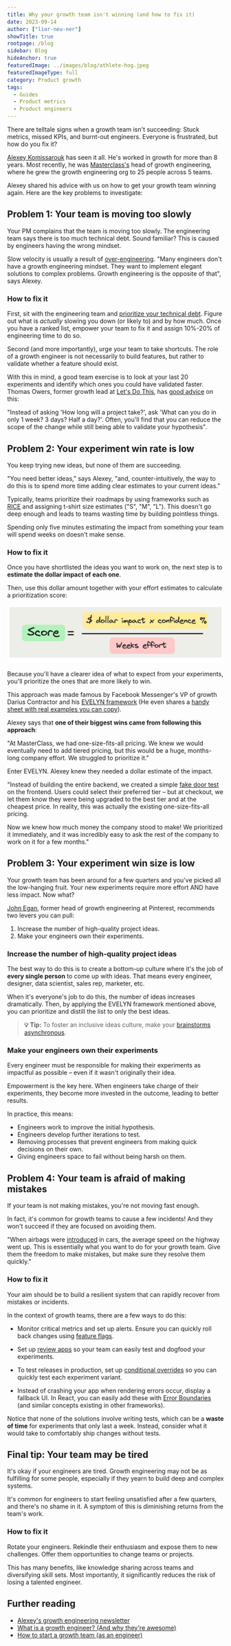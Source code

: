 ```yaml
---
title: Why your growth team isn't winning (and how to fix it)
date: 2023-09-14
author: ["lior-neu-ner"]
showTitle: true
rootpage: /blog
sidebar: Blog
hideAnchor: true
featuredImage: ../images/blog/athlete-hog.jpeg
featuredImageType: full
category: Product growth
tags: 
  - Guides
  - Product metrics
  - Product engineers
---
```


There are telltale signs when a growth team isn't succeeding: Stuck metrics, missed KPIs, and burnt-out engineers. Everyone is frustrated, but how do you fix it?

[Alexey Komissarouk](https://alexeymk.com/) has seen it all. He's worked in growth for more than 8 years. Most recently, he was [Masterclass's](https://www.masterclass.com/) head of growth engineering, where he grew the growth engineering org to 25 people across 5 teams.

Alexey shared his advice with us on how to get your growth team winning again. Here are the key problems to investigate:

## Problem 1: Your team is moving too slowly

Your PM complains that the team is moving too slowly. The engineering team says there is too much technical debt. Sound familiar? This is caused by engineers having the wrong mindset.

Slow velocity is usually a result of [over-engineering](https://www.joelonsoftware.com/2001/04/21/dont-let-architecture-astronauts-scare-you/). "Many engineers don't have a growth engineering mindset. They want to implement elegant solutions to complex problems. Growth engineering is the opposite of that", says Alexey.

### How to fix it

First, sit with the engineering team and [prioritize your technical debt](https://alexeymk.com/2021/04/01/a-toolset-for-tackling-technical-debt.html). Figure out what is *actually* slowing you down (or likely to) and by how much. Once you have a ranked list, empower your team to fix it and assign 10%-20% of engineering time to do so.

Second (and more importantly), urge your team to take shortcuts. The role of a growth engineer is not necessarily to build features, but rather to validate whether a feature should exist. 

With this in mind, a good team exercise is to look at your last 20 experiments and identify which ones you could have validated faster. Thomas Owers, former growth lead at [Let's Do This](https://www.letsdothis.com/), has [good advice](/blog/how-to-start-a-growth-team#thomass-golden-rule-make-your-code-changes-as-small-as-possible) on this:

"Instead of asking 'How long will a project take?', ask 'What can you do in only 1 week? 3 days? Half a day?'. Often, you'll find that you can reduce the scope of the change while still being able to validate your hypothesis".

## Problem 2: Your experiment win rate is low

You keep trying new ideas, but none of them are succeeding. 

"You need better ideas," says Alexey, "and, counter-intuitively, the way to do this is to spend more time adding clear estimates to your current ideas."

Typically, teams prioritize their roadmaps by using frameworks such as [RICE](https://www.intercom.com/blog/rice-simple-prioritization-for-product-managers/) and assigning t-shirt size estimates ("S", "M", "L"). This doesn't go deep enough and leads to teams wasting time by building pointless things. 

Spending only five minutes estimating the impact from something your team will spend weeks on doesn't make sense.

### How to fix it 

Once you have shortlisted the ideas you want to work on, the next step is to **estimate the dollar impact of each one**.  

Then, use this dollar amount together with your effort estimates to calculate a prioritization score:

![How to calculate your EVELYN score](../images/blog/how-to-fix-your-growth-team/evelyn-score.png)

Because you'll have a clearer idea of what to expect from your experiments, you'll prioritize the ones that are more likely to win.

This approach was made famous by Facebook Messenger's VP of growth Darius Contractor and his [EVELYN framework](https://www.drift.com/blog/secret-to-faster-growth/) (He even shares a [handy sheet with real examples you can copy](https://airtable.com/appzs6HT2ggrJt9pN/shrInOxl0SL1Xmauk/tblTQFEMcXAaEgSpM/viwZessbXpiA8q2jd?blocks=bipMQFWTjqu0HI3wv)).

Alexey says that **one of their biggest wins came from following this approach**:

"At MasterClass, we had one-size-fits-all pricing. We knew we would eventually need to add tiered pricing, but this would be a huge, months-long company effort. We struggled to prioritize it."

Enter EVELYN. Alexey knew they needed a dollar estimate of the impact.

"Instead of building the entire backend, we created a simple [fake door test](/tutorials/fake-door-test) on the frontend. Users could select their preferred tier – but at checkout, we let them know they were being upgraded to the best tier and at the cheapest price. In reality, this was actually the existing one-size-fits-all pricing.

Now we knew how much money the company stood to make! We prioritized it immediately, and it was incredibly easy to ask the rest of the company to work on it for a few months."

## Problem 3: Your experiment win size is low

Your growth team has been around for a few quarters and you've picked all the low-hanging fruit. Your new experiments require more effort AND have less impact. Now what?

[John Egan](https://jwegan.com/growth-hacking/managing-growth-teams-portfolio-step-step-guide/), former head of growth engineering at Pinterest, recommends two levers you can pull:

1. Increase the number of high-quality project ideas.
2. Make your engineers own their experiments.

### Increase the number of high-quality project ideas

The best way to do this is to create a bottom-up culture where it's the job of **every single person** to come up with ideas. That means every engineer, designer, data scientist, sales rep, marketer, etc.

When it's everyone's job to do this, the number of ideas increases dramatically. Then, by applying the EVELYN framework mentioned above, you can prioritize and distill the list to only the best ideas.

> **💡 Tip:** To foster an inclusive ideas culture, make your [brainstorms asynchronous](https://source.opennews.org/articles/redesigning-brainstorming-asynchronous/).

### Make your engineers own their experiments

Every engineer must be responsible for making their experiments as impactful as possible – even if it wasn't originally their idea. 

Empowerment is the key here. When engineers take charge of their experiments, they become more invested in the outcome, leading to better results.

In practice, this means:

- Engineers work to improve the initial hypothesis.
- Engineers develop further iterations to test. 
- Removing processes that prevent engineers from making quick decisions on their own.
- Giving engineers space to fail without being harsh on them.

## Problem 4: Your team is afraid of making mistakes

If your team is not making mistakes, you're not moving fast enough. 

In fact, it's common for growth teams to cause a few incidents! And they won't succeed if they are focused on avoiding them.

"When airbags were [introduced](https://www.purdue.edu/uns/html4ever/2006/060927ManneringOffset.html) in cars, the average speed on the highway went up. This is essentially what you want to do for your growth team. Give them the freedom to make mistakes, but make sure they resolve them quickly."

### How to fix it

Your aim should be to build a resilient system that can rapidly recover from mistakes or incidents.

In the context of growth teams, there are a few ways to do this:

- Monitor critical metrics and set up alerts. Ensure you can quickly roll back changes using [feature flags](/blog/feature-flags-vs-configuration).

- Set up [review apps](https://seanconnolly.dev/review-applications) so your team can easily test and dogfood your experiments.

- To test releases in production, set up [conditional overrides](/docs/experiments/testing-and-launching) so you can quickly test each experiment variant.

- Instead of crashing your app when rendering errors occur, display a fallback UI. In React, you can easily add these with [Error Boundaries](https://react.dev/reference/react/Component#catching-rendering-errors-with-an-error-boundary) (and similar concepts existing in other frameworks).

Notice that none of the solutions involve writing tests, which can be a **waste of time** for experiments that only last a week. Instead, consider what it would take to comfortably ship changes without tests.

## Final tip: Your team may be tired

It's okay if your engineers are tired. Growth engineering may not be as fulfilling for some people, especially if they yearn to build deep and complex systems.

It's common for engineers to start feeling unsatisfied after a few quarters, and there's no shame in it. A symptom of this is diminishing returns from the team's work. 


### How to fix it

Rotate your engineers. Rekindle their enthusiasm and expose them to new challenges. Offer them opportunities to change teams or projects.

This has many benefits, like knowledge sharing across teams and diversifying skill sets. Most importantly, it significantly reduces the risk of losing a talented engineer.

## Further reading

- [Alexey's growth engineering newsletter](https://alexeymk.com/growth-eng/)
- [What is a growth engineer? (And why they're awesome)](/blog/what-is-a-growth-engineer)
- [How to start a growth team (as an engineer)](/blog/how-to-start-a-growth-team)